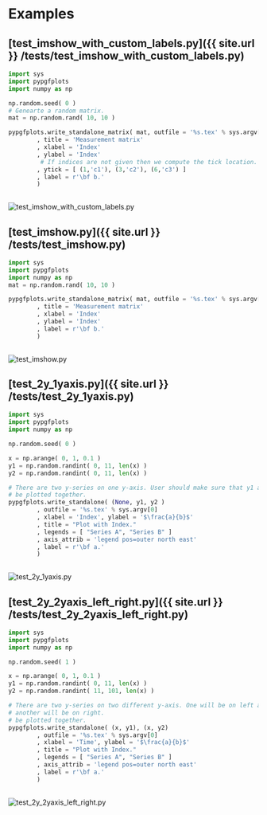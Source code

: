 # Examples
## [test_imshow_with_custom_labels.py]({{ site.url }} /tests/test_imshow_with_custom_labels.py)


```python
import sys
import pypgfplots
import numpy as np

np.random.seed( 0 )
# Genearte a random matrix.
mat = np.random.rand( 10, 10 )

pypgfplots.write_standalone_matrix( mat, outfile = '%s.tex' % sys.argv[0] 
        , title = 'Measurement matrix'
        , xlabel = 'Index'
        , ylabel = 'Index'
         # If indices are not given then we compute the tick location.
        , ytick = [ (1,'c1'), (3,'c2'), (6,'c3') ]  
        , label = r'\bf b.'
        )
 
```

![test_imshow_with_custom_labels.py](test_imshow_with_custom_labels.py.png)
## [test_imshow.py]({{ site.url }} /tests/test_imshow.py)


```python
import sys
import pypgfplots
import numpy as np
mat = np.random.rand( 10, 10 )

pypgfplots.write_standalone_matrix( mat, outfile = '%s.tex' % sys.argv[0] 
        , title = 'Measurement matrix'
        , xlabel = 'Index'
        , ylabel = 'Index'
        , label = r'\bf b.'
        )
 
```

![test_imshow.py](test_imshow.py.png)
## [test_2y_1yaxis.py]({{ site.url }} /tests/test_2y_1yaxis.py)


```python
import sys
import pypgfplots 
import numpy as np

np.random.seed( 0 )

x = np.arange( 0, 1, 0.1 )
y1 = np.random.randint( 0, 11, len(x) )
y2 = np.random.randint( 0, 11, len(x) )

# There are two y-series on one y-axis. User should make sure that y1 and y2 can
# be plotted together.
pypgfplots.write_standalone( (None, y1, y2 )
        , outfile = '%s.tex' % sys.argv[0] 
        , xlabel = 'Index', ylabel = '$\frac{a}{b}$'
        , title = "Plot with Index."
        , legends = [ "Series A", "Series B" ]
        , axis_attrib = 'legend pos=outer north east'
        , label = r'\bf a.'
        )
 
```

![test_2y_1yaxis.py](test_2y_1yaxis.py.png)
## [test_2y_2yaxis_left_right.py]({{ site.url }} /tests/test_2y_2yaxis_left_right.py)


```python
import sys
import pypgfplots 
import numpy as np

np.random.seed( 1 )

x = np.arange( 0, 1, 0.1 )
y1 = np.random.randint( 0, 11, len(x) )
y2 = np.random.randint( 11, 101, len(x) )

# There are two y-series on two different y-axis. One will be on left and
# another will be on right.
# be plotted together.
pypgfplots.write_standalone( (x, y1), (x, y2)
        , outfile = '%s.tex' % sys.argv[0] 
        , xlabel = 'Time', ylabel = '$\frac{a}{b}$'
        , title = "Plot with Index."
        , legends = [ "Series A", "Series B" ]
        , axis_attrib = 'legend pos=outer north east'
        , label = r'\bf a.'
        )
 
```

![test_2y_2yaxis_left_right.py](test_2y_2yaxis_left_right.py.png)